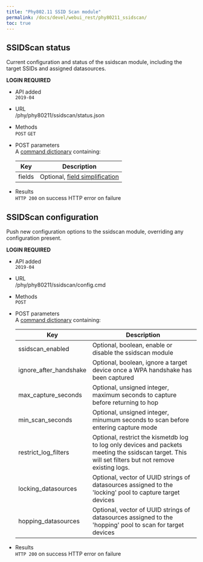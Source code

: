 ```yaml
---
title: "Phy802.11 SSID Scan module"
permalink: /docs/devel/webui_rest/phy80211_ssidscan/
toc: true
---
```


## SSIDScan status
Current configuration and status of the ssidscan module, including the target SSIDs and assigned datasources.

__LOGIN REQUIRED__

* API added \
    `2019-04`

* URL \
    /phy/phy80211/ssidscan/status.json

* Methods \
    `POST` `GET`

* POST parameters \
    A [command dictionary](/docs/devel/webui_rest/commands/) containing:

    | Key | Description |
    | --- | ----------- |
    | fields  | Optional, [field simplification](/docs/devel/webui_rest/commands/#field-specifications) |

* Results \
    `HTTP 200` on success
    HTTP error on failure

## SSIDScan configuration
Push new configuration options to the ssidscan module, overriding any configuration present.

__LOGIN REQUIRED__

* API added \
    `2019-04`

* URL \
    /phy/phy80211/ssidscan/config.cmd

* Methods \
    `POST` 

* POST parameters \
    A [command dictionary](/docs/devel/webui_rest/commands/) containing:

    | Key | Description |
    | --- | ----------- |
    | ssidscan_enabled | Optional, boolean, enable or disable the ssidscan module |
    | ignore_after_handshake | Optional, boolean, ignore a target device once a WPA handshake has been captured |
    | max_capture_seconds | Optional, unsigned integer, maximum seconds to capture before returning to hop |
    | min_scan_seconds | Optional, unsigned integer, minumum seconds to scan before entering capture mode |
    | restrict_log_filters | Optional, restrict the kismetdb log to log only devices and packets meeting the ssidscan target.  This will set filters but not remove existing logs. |
    | locking_datasources | Optional, vector of UUID strings of datasources assigned to the 'locking' pool to capture target devices |
    | hopping_datasources | Optional, vector of UUID strings of datasources assigned to the 'hopping' pool to scan for target devices |

* Results \
    `HTTP 200` on success
    HTTP error on failure

